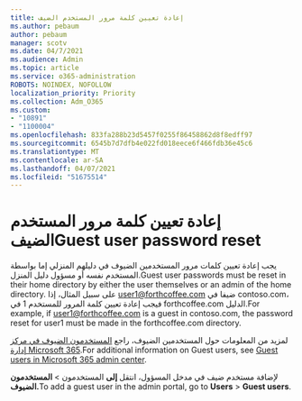 ```yaml
---
title: إعادة تعيين كلمة مرور المستخدم الضيف
ms.author: pebaum
author: pebaum
manager: scotv
ms.date: 04/7/2021
ms.audience: Admin
ms.topic: article
ms.service: o365-administration
ROBOTS: NOINDEX, NOFOLLOW
localization_priority: Priority
ms.collection: Adm_O365
ms.custom:
- "10891"
- "1100004"
ms.openlocfilehash: 833fa288b23d5457f0255f86458862d8f8edff97
ms.sourcegitcommit: 6545b7d7dfb4e022fd018eece6f466fdb36e45c6
ms.translationtype: MT
ms.contentlocale: ar-SA
ms.lasthandoff: 04/07/2021
ms.locfileid: "51675514"
---
```

# <a name="guest-user-password-reset"></a><span data-ttu-id="92a1c-102">إعادة تعيين كلمة مرور المستخدم الضيف</span><span class="sxs-lookup"><span data-stu-id="92a1c-102">Guest user password reset</span></span>

<span data-ttu-id="92a1c-103">يجب إعادة تعيين كلمات مرور المستخدمين الضيوف في دليلهم المنزلي إما بواسطة المستخدم نفسه أو مسؤول دليل المنزل.</span><span class="sxs-lookup"><span data-stu-id="92a1c-103">Guest user passwords must be reset in their home directory by either the user themselves or an admin of the home directory.</span></span> <span data-ttu-id="92a1c-104">على سبيل المثال، إذا user1@forthcoffee.com ضيفا في contoso.com، فيجب إعادة تعيين كلمة المرور للمستخدم 1 في forthcoffee.com الدليل.</span><span class="sxs-lookup"><span data-stu-id="92a1c-104">For example, if user1@forthcoffee.com is a guest in contoso.com, the password reset for user1 must be made in the forthcoffee.com directory.</span></span>

<span data-ttu-id="92a1c-105">لمزيد من المعلومات حول المستخدمين الضيوف، راجع [المستخدمون الضيوف في مركز إدارة Microsoft 365](https://docs.microsoft.com/microsoft-365/admin/add-users/about-guest-users).</span><span class="sxs-lookup"><span data-stu-id="92a1c-105">For additional information on Guest users, see [Guest users in Microsoft 365 admin center](https://docs.microsoft.com/microsoft-365/admin/add-users/about-guest-users).</span></span>

<span data-ttu-id="92a1c-106">لإضافة مستخدم ضيف في مدخل المسؤول، انتقل **إلى** المستخدمون  >  **المستخدمون الضيوف.**</span><span class="sxs-lookup"><span data-stu-id="92a1c-106">To add a guest user in the admin portal, go to **Users** > **Guest users**.</span></span>